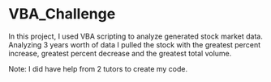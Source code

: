# VBA_Challenge
In this project, I used VBA scripting to analyze generated stock market data. Analyzing 3 years worth of data I pulled the stock with the greatest percent increase, greatest percent decrease and the greatest total volume. 





Note: I did have help from 2 tutors to create my code. 
